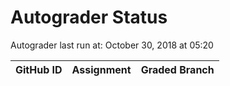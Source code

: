 # Autograder Status
Autograder last run at: October 30, 2018 at 05:20

| GitHub ID | Assignment | Graded Branch |
|-----------|------------|---------------|
